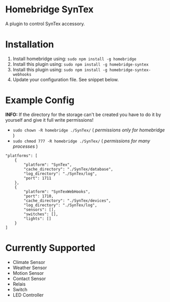 # Homebridge SynTex
A plugin to control SynTex accessory.


# Installation
1. Install homebridge using: `sudo npm install -g homebridge`
2. Install this plugin using: `sudo npm install -g homebridge-syntex`
3. Install this plugin using: `sudo npm install -g homebridge-syntex-webhooks`
4. Update your configuration file. See snippet below.


# Example Config
**INFO:** If the directory for the storage can't be created you have to do it by yourself and give it full write permissions!
- `sudo chown -R homebridge ./SynTex/` ( *permissions only for homebridge* )
- `sudo chmod 777 -R homebridge ./SynTex/` ( *permissions for many processes* )

```
"platforms": [
    {
        "platform": "SynTex",
        "cache_directory": "./SynTex/database",
        "log_directory": "./SynTex/log",
        "port": 1711
    },
    {
        "platform": "SynTexWebHooks",
        "port": 1710,
        "cache_directory": "./SynTex/devices",
        "log_directory": "./SynTex/log",
        "sensors": [],
        "switches": [],
        "lights": []
    }
]
```


# Currently Supported
- Climate Sensor
- Weather Sensor
- Motion Sensor
- Contact Sensor
- Relais
- Switch
- LED Controller